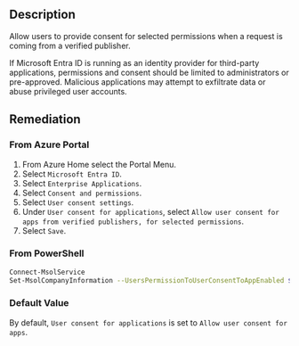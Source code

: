 ## Description

Allow users to provide consent for selected permissions when a request is coming from a verified publisher.

If Microsoft Entra ID is running as an identity provider for third-party applications, permissions and consent should be limited to administrators or pre-approved. Malicious applications may attempt to exfiltrate data or abuse privileged user accounts.

## Remediation

### From Azure Portal

1. From Azure Home select the Portal Menu.
2. Select `Microsoft Entra ID`.
3. Select `Enterprise Applications`.
4. Select `Consent and permissions`.
5. Select `User consent settings`.
6. Under `User consent for applications`, select `Allow user consent for apps from verified publishers, for selected permissions`.
7. Select `Save`.

### From PowerShell

```bash
Connect-MsolService
Set-MsolCompanyInformation --UsersPermissionToUserConsentToAppEnabled $False
```

### Default Value

By default, `User consent for applications` is set to `Allow user consent for apps`.
